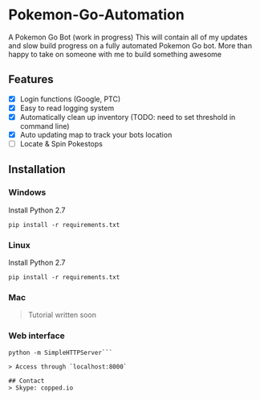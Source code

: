 # Pokemon-Go-Automation
A Pokemon Go Bot (work in progress)
This will contain all of my updates and slow build progress on a fully automated Pokemon Go bot. More than happy to take on someone with me to build something awesome

## Features
- [X] Login functions (Google, PTC)
- [X] Easy to read logging system
- [X] Automatically clean up inventory (TODO: need to set threshold in command line)
- [X] Auto updating map to track your bots location
- [ ] Locate & Spin Pokestops

## Installation
### Windows
Install Python 2.7

`pip install -r requirements.txt`

### Linux
Install Python 2.7

`pip install -r requirements.txt`

### Mac
> Tutorial written soon

### Web interface

```cd Pokemon-Go-Automation
python -m SimpleHTTPServer```

> Access through `localhost:8000`

## Contact
> Skype: copped.io
